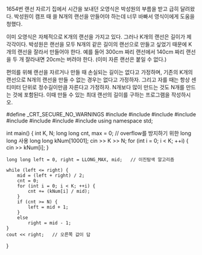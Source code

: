 1654번 랜선 자르기
집에서 시간을 보내던 오영식은 박성원의 부름을 받고 급히 달려왔다. 박성원이 캠프 때 쓸 N개의 랜선을 만들어야 하는데 너무 바빠서 영식이에게 도움을 청했다.

이미 오영식은 자체적으로 K개의 랜선을 가지고 있다. 그러나 K개의 랜선은 길이가 제각각이다. 
박성원은 랜선을 모두 N개의 같은 길이의 랜선으로 만들고 싶었기 때문에 K개의 랜선을 잘라서 만들어야 한다. 
예를 들어 300cm 짜리 랜선에서 140cm 짜리 랜선을 두 개 잘라내면 20cm는 버려야 한다. (이미 자른 랜선은 붙일 수 없다.)

편의를 위해 랜선을 자르거나 만들 때 손실되는 길이는 없다고 가정하며, 기존의 K개의 랜선으로 N개의 랜선을 만들 수 없는 경우는 없다고 가정하자. 
그리고 자를 때는 항상 센티미터 단위로 정수길이만큼 자른다고 가정하자. N개보다 많이 만드는 것도 N개를 만드는 것에 포함된다. 
이때 만들 수 있는 최대 랜선의 길이를 구하는 프로그램을 작성하시오.



#define _CRT_SECURE_NO_WARNINGS
#include<numeric>
#include<cstdio>
#include<iostream>
#include<cstring>
#include <string>
#include <algorithm>
#include<vector>
#include <climits>
using namespace std;

int main() {
	int K, N;
	long long cnt, max = 0;   // overflow를 방지하기 위한 long long 사용
	long long kNum[10001];
	cin >> K >> N;
	for (int i = 0; i < K; ++i) {
		cin >> kNum[i];
	}

	long long left = 0, right = LLONG_MAX, mid;   // 이진탐색 알고리즘

	while (left <= right) {
		mid = (left + right) / 2;
		cnt = 0;
		for (int i = 0; i < K; ++i) {
			cnt += (kNum[i] / mid);
		}
		if (cnt >= N) {
			left = mid + 1;
		}
		else
			right = mid - 1;
	}
	cout << right;   // 오른쪽 값이 답
}
